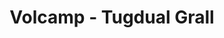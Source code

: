---
  name: Tugdual Grall
  title: Volcamp - Tugdual Grall
  abstract: 
  twitter: none
  photo: none
  linkedin: none
  keynotes: false
---